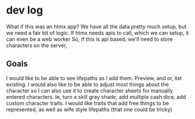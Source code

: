 # dev log

What if this was an htmx app?
We have all the data pretty much setup, but we need a fair bit of logic. 
If htmx needs apis to call, which we can setup, it can even be a web worker
So, if this is api based, we'll need to store characters on the server, 


## Goals
I would like to be able to see lifepaths as I add them. Preview, and or, list existing.
I would also like to be able to adjust most things about the character so I can also use it to create character sheets for manually entered characters. Ie, turn a skill gray shade, add multiple cash dice, add custom character traits.
I would like traits that add free things to be represented, as well as wife style lifepaths (that one could be tricky)
